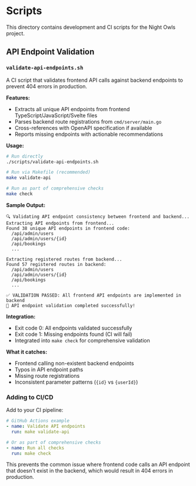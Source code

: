 # Scripts

This directory contains development and CI scripts for the Night Owls project.

## API Endpoint Validation

### `validate-api-endpoints.sh`

A CI script that validates frontend API calls against backend endpoints to prevent 404 errors in production.

**Features:**
- Extracts all unique API endpoints from frontend TypeScript/JavaScript/Svelte files
- Parses backend route registrations from `cmd/server/main.go`
- Cross-references with OpenAPI specification if available
- Reports missing endpoints with actionable recommendations

**Usage:**
```bash
# Run directly
./scripts/validate-api-endpoints.sh

# Run via Makefile (recommended)
make validate-api

# Run as part of comprehensive checks
make check
```

**Sample Output:**
```
🔍 Validating API endpoint consistency between frontend and backend...
Extracting API endpoints from frontend...
Found 38 unique API endpoints in frontend code:
  /api/admin/users
  /api/admin/users/{id}
  /api/bookings
  ...

Extracting registered routes from backend...
Found 57 registered routes in backend:
  /api/admin/users
  /api/admin/users/{id}
  /api/bookings
  ...

✅ VALIDATION PASSED: All frontend API endpoints are implemented in backend
🎉 API endpoint validation completed successfully!
```

**Integration:**
- Exit code 0: All endpoints validated successfully
- Exit code 1: Missing endpoints found (CI will fail)
- Integrated into `make check` for comprehensive validation

**What it catches:**
- Frontend calling non-existent backend endpoints
- Typos in API endpoint paths
- Missing route registrations
- Inconsistent parameter patterns (`{id}` vs `{userId}`)

### Adding to CI/CD

Add to your CI pipeline:

```yaml
# GitHub Actions example
- name: Validate API endpoints
  run: make validate-api

# Or as part of comprehensive checks
- name: Run all checks
  run: make check
```

This prevents the common issue where frontend code calls an API endpoint that doesn't exist in the backend, which would result in 404 errors in production. 